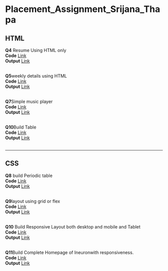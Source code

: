 # Placement_Assignment_Srijana_Thapa
## HTML<br>
**Q4** Resume Using HTML only<br>
**Code** [Link](https://github.com/Srijana1425/Placement_Assignment_Srijana_Thapa/blob/main/html/resume/index.html)<br>
**Output** [Link](http://127.0.0.1:5500/resume/index.html)<br><br>

**Q5**weekly details using  HTML <br>
**Code** [Link](https://github.com/Srijana1425/Placement_Assignment_Srijana_Thapa/blob/main/html/Weekly%20details/index.html)<br>
**Output** [Link](http://127.0.0.1:5500/Weekly%20details/index.html)<br><br>

**Q7**Simple music player<br>
**Code** [Link](https://github.com/Srijana1425/Placement_Assignment_Srijana_Thapa/blob/main/html/simple%20Music%20player/index.html)<br>
**Output** [Link](http://127.0.0.1:5500/simple%20Music%20player/index.html)<br><br>

**Q10**Build Table <br>
**Code** [Link](https://github.com/Srijana1425/Placement_Assignment_Srijana_Thapa/blob/main/html/time%20table/index.html)<br>
**Output** [Link](http://127.0.0.1:5500/time%20table/index.html)<br><br>
**************************************************************************************
## CSS<br>
**Q8** build Periodic table <br>
**Code** [Link](https://github.com/Srijana1425/Placement_Assignment_Srijana_Thapa/blob/main/css/Periodic%20Table/index.html)<br>
**Output** [Link](http://127.0.0.1:5500/Periodic%20Table/index.html)<br><br>

**Q9**layout using grid or flex <br>
**Code** [Link](https://github.com/Srijana1425/Placement_Assignment_Srijana_Thapa/blob/main/html/resume/index.html)<br>
**Output** [Link](http://127.0.0.1:5500/layout/index.html)<br><br>

**Q10** Build Responsive Layout both desktop and mobile and Tablet<br>
**Code** [Link](https://github.com/Srijana1425/Placement_Assignment_Srijana_Thapa/blob/main/html/resume/index.html)<br>
**Output** [Link](http://127.0.0.1:5500/Responsive%20Layout/index.html)<br><br>

**Q11**Build Complete Homepage of Ineuronwith responsiveness.<br>
**Code** [Link](https://github.com/Srijana1425/Placement_Assignment_Srijana_Thapa/blob/main/html/resume/index.html)<br>
**Output** [Link](http://127.0.0.1:5500/ineuron%20website/index.html)<br><br>
